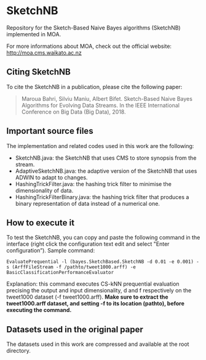 # SketchNB
Repository for the Sketch-Based Naive Bayes algorithms (SketchNB) implemented in MOA.

For more informations about MOA, check out the official website: 
http://moa.cms.waikato.ac.nz

## Citing SketchNB
To cite the SketchNB in a publication, please cite the following paper: 
> Maroua Bahri, Silviu Maniu, Albert Bifet.
> Sketch-Based Naive Bayes Algorithms for Evolving Data Streams. In the IEEE International Conference on Big Data (Big Data), 2018.

## Important source files
The implementation and related codes used in this work are the following: 
* SketchNB.java: the SketchNB that uses CMS to store synopsis from the stream.
* AdaptiveSketchNB.java: the adaptive version of the SketchNB that uses ADWIN to adapt to changes.
* HashingTrickFilter.java: the hashing trick filter to minimise the dimensionality of data.
* HashingTrickFilterBinary.java: the hashing trick filter that produces a binary representation of data instead of a numerical one.

## How to execute it
To test the SketchNB, you can copy and paste the following command in the interface (right click the configuration text edit and select "Enter configuration”).
Sample command: 

`EvaluatePrequential -l (bayes.SketchBased.SketchNB -d 0.01 -e 0.001) -s (ArffFileStream -f /pathto/tweet1000.arff) -e BasicClassificationPerformanceEvaluator`

Explanation: this command executes CS-kNN prequential evaluation precising the output and input dimensionality, d and f respectively on the tweet1000 dataset (-f tweet1000.arff). 
**Make sure to extract the tweet1000.arff dataset, and setting -f to its location (pathto), before executing the command.**

## Datasets used in the original paper
The datasets used in this work are compressed and available at the root directory.  
